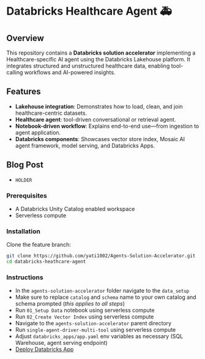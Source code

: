 # Databricks Healthcare Agent 🚑

## Overview
This repository contains a **Databricks solution accelerator** implementing a Healthcare-specific AI agent using the Databricks Lakehouse platform. It integrates structured and unstructured healthcare data, enabling tool-calling workflows and AI-powered insights.

## Features
- **Lakehouse integration**: Demonstrates how to load, clean, and join healthcare-centric datasets.
- **Healthcare agent**: tool-driven conversational or retrieval agent.
- **Notebook-driven workflow**: Explains end-to-end use—from ingestion to agent application.
- **Databricks components**: Showcases vector store index, Mosaic AI agent framework, model serving, and Databricks Apps.

## Blog Post
- `HOLDER`

### Prerequisites
- A Databricks Unity Catalog enabled workspace
- Serverless compute

### Installation
Clone the feature branch:

```bash
git clone https://github.com/yati1002/Agents-Solution-Accelerator.git
cd databricks-heathcare-agent
```

### Instructions
- In the `agents-solution-accelerator` folder navigate to the `data_setup`
- Make sure to replace `catalog` and `schema` name to your own catalog and schema prompted (*this applies to all steps*)
- Run `01_Setup Data` notebook using serverless compute
- Run `02_Create Vector Index` using serverless compute
- Navigate to the `agents-solution-accelerator` parent directory
- Run `single-agent-driver-multi-tool` using serverless compute
- Adjust `databricks_apps/app.yaml` env variables as necessary (SQL Warehouse, agent serving endpoint)
- [Deploy Databricks App](https://docs.databricks.com/aws/en/dev-tools/databricks-apps/deploy#deploy-the-app)
